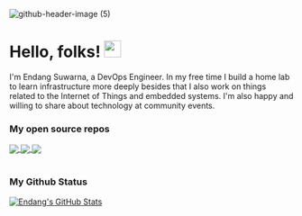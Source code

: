 ![github-header-image (5)](https://github.com/edsuwarna/edsuwarna/assets/15072029/aadbd9fb-69e3-4eaa-9e1a-07113966a84b)

# Hello, folks! <img src="https://raw.githubusercontent.com/MartinHeinz/MartinHeinz/master/wave.gif" width="30px" height="30px" />

I'm Endang Suwarna, a DevOps Engineer. In my free time I build a home lab to learn infrastructure more deeply besides that I also work on things related to the Internet of Things and embedded systems. I'm also happy and willing to share about technology at community events.


### My open source repos

<a href="https://github.com/edsuwarna/pangkalan">
  <img align="center" src="https://github-readme-stats.vercel.app/api/pin/?username=edsuwarna&repo=pangkalan&title_color=ffffff&text_color=c9cacc&icon_color=2bbc8a&bg_color=1d1f21" />
</a> 
<a href="https://github.com/edsuwarna/dotfile">
  <img align="center" src="https://github-readme-stats.vercel.app/api/pin/?username=edsuwarna&repo=dotfile&title_color=ffffff&text_color=c9cacc&icon_color=2bbc8a&bg_color=1d1f21" />
</a> 
<a href="https://github.com/edsuwarna/whatilearned">
  <img align="center" src="https://github-readme-stats.vercel.app/api/pin/?username=edsuwarna&repo=whatilearned&title_color=ffffff&text_color=c9cacc&icon_color=2bbc8a&bg_color=1d1f21" />
</a> 
<br>
<br>

### My Github Status

<a href="https://github.com/edsuwarna/edsuwarna">
  <img align="center" src="https://github-readme-stats.vercel.app/api?username=Edsuwarna&show_icons=true&line_height=27&count_private=true&title_color=ffffff&text_color=c9cacc&icon_color=2bbc8a&bg_color=1d1f21" alt="Endang's GitHub Stats" />
</a>
